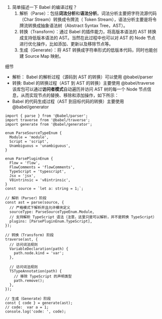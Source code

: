 1. 简单描述一下 Babel 的编译过程？
   1. 解析（Parse）：包括**词法分析**和**语法分析**。词法分析主要把字符流源代码（Char Stream）转换成令牌流（ Token Stream），语法分析主要是将令牌流转换成抽象语法树（Abstract Syntax Tree，AST）。
   2. 转换（Transform）：通过 Babel 的插件能力，将高版本语法的 AST 转换成支持低版本语法的 AST。当然在此过程中也可以对 AST 的 Node 节点进行优化操作，比如添加、更新以及移除节点等。
   3. 生成（Generate）：将 AST 转换成字符串形式的低版本代码，同时也能创建 Source Map 映射。

细节

- 解析： Babel 的解析过程（源码到 AST 的转换）可以使用 @babel/parser
- 转换: Babel 的转换过程（AST 到 AST 的转换）主要使用 @babel/traverse
  该库包可以通过**访问者模式**自动遍历并访问 AST 树的每一个 Node 节点信息，从而实现节点的替换、移除和添加操作，如下所示：
- Babel 的代码生成过程（AST 到目标代码的转换）主要使用 @babel/generator

```TS
import { parse } from '@babel/parser';
import traverse from '@babel/traverse';
import generate from '@babel/generator';

enum ParseSourceTypeEnum {
  Module = 'module',
  Script = 'script',
  Unambiguous = 'unambiguous',
}

enum ParsePluginEnum {
  Flow = 'flow',
  FlowComments = 'flowComments',
  TypeScript = 'typescript',
  Jsx = 'jsx',
  V8intrinsic = 'v8intrinsic',
}
const source = `let a: string = 1;`;

// 解析（Parser）阶段
const ast = parse(source, {
  // 严格模式下解析并且允许模块定义
  sourceType: ParseSourceTypeEnum.Module,
  // 支持解析 TypeScript 语法（注意，这里只是可以解析，并不是转换 TypeScript）
  plugins: [ParsePluginEnum.TypeScript],
});

// 转换（Transform) 阶段
traverse(ast, {
  // 访问词法规则
  VariableDeclaration(path) {
    path.node.kind = 'var';
  },

  // 访问词法规则
  TSTypeAnnotation(path) {
    // 移除 TypeScript 的声明类型
    path.remove();
  },
});

// 生成（Generate）阶段
const { code } = generate(ast);
// code:  var a = 1;
console.log('code: ', code);
```
